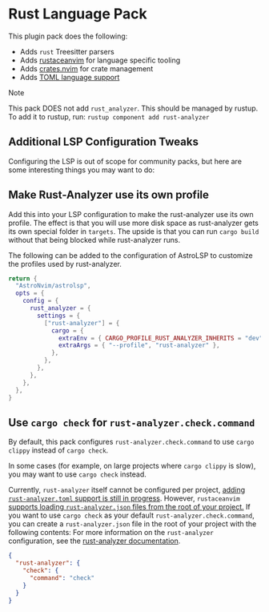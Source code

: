 # Rust Language Pack

This plugin pack does the following:

- Adds `rust` Treesitter parsers
- Adds [rustaceanvim](https://github.com/mrcjkb/rustaceanvim) for language specific tooling
- Adds [crates.nvim](https://github.com/Saecki/crates.nvim) for crate management
- Adds [TOML language support](../toml)

> [!NOTE]
> This pack DOES not add `rust_analyzer`. This should be managed by rustup. To add it to rustup, run: `rustup component add rust-analyzer`

## Additional LSP Configuration Tweaks

Configuring the LSP is out of scope for community packs, but here are some interesting things you
may want to do:

## Make Rust-Analyzer use its own profile

Add this into your LSP configuration to make the rust-analyzer use its own profile. The effect is
that you will use more disk space as rust-analyzer gets its own special folder in `targets`. The
upside is that you can run `cargo build` without that being blocked while rust-analyzer runs.

The following can be added to the configuration of AstroLSP to customize the profiles used by rust-analyzer.

```lua
return {
  "AstroNvim/astrolsp",
  opts = {
    config = {
      rust_analyzer = {
        settings = {
          ["rust-analyzer"] = {
            cargo = {
              extraEnv = { CARGO_PROFILE_RUST_ANALYZER_INHERITS = "dev" },
              extraArgs = { "--profile", "rust-analyzer" },
            },
          },
        },
      },
    },
  },
}
```

## Use `cargo check` for `rust-analyzer.check.command`

By default, this pack configures `rust-analyzer.check.command` to use `cargo clippy` instead of `cargo check`.

In some cases (for example, on large projects where `cargo clippy` is slow), you may want to use `cargo check` instead.

Currently, `rust-analyzer` itself cannot be configured per project, [adding `rust-analyzer.toml` support is still in progress](https://github.com/rust-lang/rust-analyzer/issues/13529).
However, `rustaceanvim` [supports loading `rust-analyzer.json` files from the root of your project.](https://github.com/mrcjkb/rustaceanvim#how-to-dynamically-load-different-rust-analyzer-settings-per-project)
If you want to use `cargo check` as your default `rust-analyzer.check.command`, you can create a `rust-analyzer.json` file in the root of your project with the following contents:
For more information on the `rust-analyzer` configuration, see the [rust-analyzer documentation](https://rust-analyzer.github.io/manual.html#configuration).

```json
{
  "rust-analyzer": {
    "check": {
      "command": "check"
    }
  }
}
```
